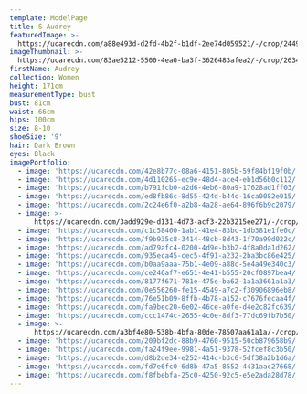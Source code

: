 ```yaml
---
template: ModelPage
title: S Audrey
featuredImage: >-
  https://ucarecdn.com/a88e493d-d2fd-4b2f-b1df-2ee74d059521/-/crop/2449x1357/0,0/-/preview/
imageThumbnail: >-
  https://ucarecdn.com/83ae5212-5500-4ea0-ba3f-3626483afea2/-/crop/2634x3630/824,0/-/preview/
firstName: Audrey
collection: Women
height: 171cm
measurementType: bust
bust: 81cm
waist: 66cm
hips: 100cm
size: 8-10
shoeSize: '9'
hair: Dark Brown
eyes: Black
imagePortfolio:
  - image: 'https://ucarecdn.com/42e8b77c-08a6-4151-805b-59f84bf19f0b/'
  - image: 'https://ucarecdn.com/4d110265-ec9e-48d4-ace4-eb1d56b0c112/'
  - image: 'https://ucarecdn.com/b791fcb0-a2d6-4eb6-80a9-17628ad1ff03/'
  - image: 'https://ucarecdn.com/ed8fb86c-8d55-424d-b44c-16ca0082e015/'
  - image: 'https://ucarecdn.com/2c24e6f0-a2b8-4a28-ae64-896f6b9c2079/'
  - image: >-
      https://ucarecdn.com/3add929e-d131-4d73-acf3-22b3215ee271/-/crop/1283x1384/793,0/-/preview/
  - image: 'https://ucarecdn.com/c1c58400-1ab1-41e4-83bc-1db381e1fe0c/'
  - image: 'https://ucarecdn.com/f9b935c8-3414-48cb-8d43-1f70a99d022c/'
  - image: 'https://ucarecdn.com/ad79afc4-0200-4d9e-b3b2-4f8a0da1d262/'
  - image: 'https://ucarecdn.com/935eca45-cec5-4f91-a232-2ba3bc86e425/'
  - image: 'https://ucarecdn.com/b0aa9aaa-75b1-4e09-a88c-5e4a49e340c3/'
  - image: 'https://ucarecdn.com/ce246af7-e651-4e41-b555-20cf0897bea4/'
  - image: 'https://ucarecdn.com/8177f671-781e-475e-ba62-1a1a3661a1a3/'
  - image: 'https://ucarecdn.com/0e556260-fe15-4549-a7c2-f30906896eb8/'
  - image: 'https://ucarecdn.com/76e51b09-8ffb-4b78-a152-c7676fecaa4f/'
  - image: 'https://ucarecdn.com/fa9bec20-6e02-46ce-a0fe-d4e2c82fc639/'
  - image: 'https://ucarecdn.com/ccc1474c-2655-4c0e-8df3-77dc69fb7b50/'
  - image: >-
      https://ucarecdn.com/a3bf4e80-538b-4bfa-80de-78507aa61a1a/-/crop/1830x2683/309,526/-/preview/
  - image: 'https://ucarecdn.com/209bf2dc-88b9-4760-9515-50cb879658b9/'
  - image: 'https://ucarecdn.com/fa24f9ee-9981-4a51-9378-52fcef8c3b50/'
  - image: 'https://ucarecdn.com/d8b2de34-e252-414c-b3c6-5df38a2b1d6a/'
  - image: 'https://ucarecdn.com/fd7e6fc0-6d8b-47a5-8552-4431aac27668/'
  - image: 'https://ucarecdn.com/f8fbebfa-25c0-4250-92c5-e5e2ada28d78/'
---
```


